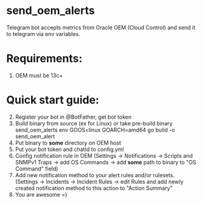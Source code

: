 # send_oem_alerts
Telegram bot accepts metrics from Oracle OEM (Cloud Control) and send it to telegram via env variables.

# Requirements:
1. OEM must be 13c+

# Quick start guide: 
2. Register your bot in @BotFather, get bot token
3. Build binary from source (ex for Linux) or  take pre-build binary send_oem_alerts 
  env GOOS=linux GOARCH=amd64 go build -o send_oem_alert
4. Put binary to **some** directory on OEM host
5. Put your bot token and chatId to config.yml
6. Config notification rule in OEM (Settings -> Notifications -> Scripts and SNMPv1 Traps -> add OS Commands -> add **some** path to binary to "OS Command" field)
7. Add new notification method to your alert rules and/or rulesets. (Settings -> Incidents -> Incident Rules -> edit Rules and add newly created notification method to this action to "Action Summary"
8. You are awesome =)
